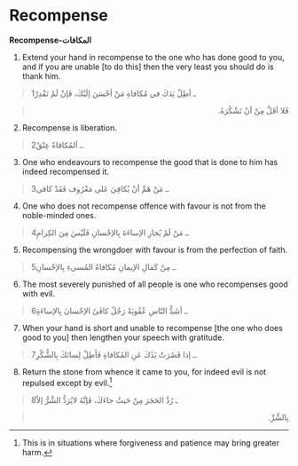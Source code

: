 Recompense
==========

**Recompense-المكافات**

1. Extend your hand in recompense to the one who has done good to you,
and if you are unable [to do this] then the very least you should do is
thank him.

> 1ـ أطِلْ يَدَكَ في مُكافاةِ مَنْ أحْسَنَ إلَيْكَ، فَإنْ لَمْ تَقْدِرْ
<blockquote dir="rtl">
  <p>
فَلا أقَلَّ مِنْ أنْ تَشْكُرَهُ.
  </p>
</blockquote>

2. Recompense is liberation.

> 2ـ اَلمُكافاةُ عِتْقٌ.

3. One who endeavours to recompense the good that is done to him has
indeed recompensed it.

> 3ـ مَنْ هَمَّ أنْ يُكافِيَ عَلى مَعْرُوف فَقَدْ كافى.

4. One who does not recompense offence with favour is not from the
noble-minded ones.

> 4ـ مَنْ لَمْ يُجازِ الإساءَةَ بِالإحْسانِ فَلَيْسَ مِنَ الكِرامِ.

5. Recompensing the wrongdoer with favour is from the perfection of
faith.

> 5ـ مِنْ كَمالِ الإيمانِ مُكافاةُ المُسيءِ بِالإحْسانِ.

6. The most severely punished of all people is one who recompenses good
with evil.

> 6ـ أشَدُّ النّاسِ عُقُوبَةً رَجُلٌ كافَئَ الإحْسانَ بِالإساءَةِ.

7. When your hand is short and unable to recompense [the one who does
good to you] then lengthen your speech with gratitude.

> 7ـ إذا قَصُرَتْ يَدُكَ عَنِ المُكافاةِ فَأطِلْ لِسانَكَ بِالشُّكْرِ.

8. Return the stone from whence it came to you, for indeed evil is not
repulsed except by evil.[^1]

> 8ـ رُدَّ الحَجَرَ مِنْ حَيثُ جاءَكَ، فَإنَّهُ لايُرَدُّ الشَّرُّ إلاّ
<blockquote dir="rtl">
  <p>
بِالشَّرِّ.
  </p>
</blockquote>

[^1]: This is in situations where forgiveness and patience may bring
greater harm.


